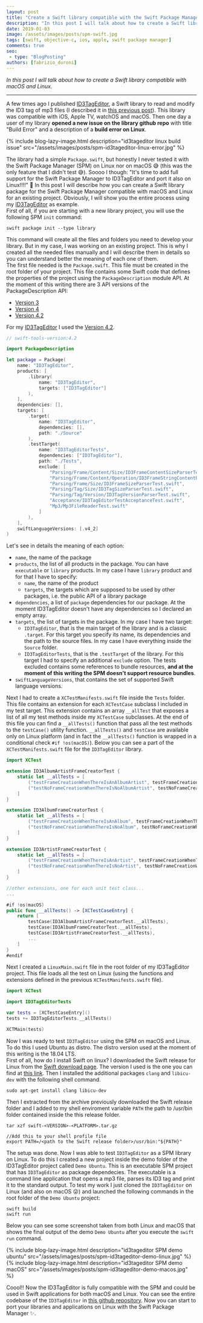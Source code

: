 ```yaml
---
layout: post
title: "Create a Swift library compatible with the Swift Package Manager for macOS and Linux"
description: "In this post I will talk about how to create a Swift library with the Swift Package Manager for macOS and Linux."
date: 2019-01-03
image: /assets/images/posts/spm-swift.jpg
tags: [swift, objective-c, ios, apple, swift package manager]
comments: true
seo:
 - type: "BlogPosting"
authors: [fabrizio_duroni]
---
```


*In this post I will talk about how to create a Swift library compatible with macOS and Linux.*

---

A few times ago I published [ID3TagEditor](https://github.com/chicio/ID3TagEditor), a Swift library to read and modify
 the ID3 tag of mp3 files (I described it in [this previous post](https://www.fabrizioduroni.it/2018/05/08/id3tageditor-swift-read-write-id3-tag-mp3.html "id3 tag editor")). This library was compatible with iOS, Apple TV, watchOS and macOS. Then one day a user of my library **opened a new issue on the library github repo** with title "Build Error" and a description of a **build error on Linux**.

{% include blog-lazy-image.html description="id3tageditor linux build issue" src="/assets/images/posts/spm-id3tageditor-linux-error.jpg" %}

The library had a simple `Package.swift`, but honestly I never tested it with the Swift Package Manager (SPM)
 on Linux nor on macOS :sweat_smile: (this was the only feature that I didn't test :sweat_smile:).
Soooo I though: "It's time to add full support for the Swift Package Manager to ID3TagEditor and port it 
also on Linux!!!!" :sparkling_heart:
In this post I will describe how you can create a Swift library package for the Swift Package Manager compatible with
 macOS and Linux for an existing project. Obviously, I will show you the entire process using my [ID3TagEditor](https://github.com/chicio/ID3TagEditor) as example.  
 First of all, if you are starting with a new library project, you will use the following SPM `init` command:

```shell
swift package init --type library
```

 This command will create all the files and folders you need to develop your library. But in my case, I was working 
 on an existing project. This is why I created all the needed files manually and I will describe them in details 
 so you can understand better the meaning of each one of them.  
 The first file needed is the `Package.swift`. This file must be created in the root folder of your project. This 
 file contains some Swift code that defines the properties of the project using the `PackageDescription` module API. At 
 the moment of this writing there are 3 API versions of the PackageDescription API:

* [Version 3](https://github.com/apple/swift-package-manager/blob/master/Documentation/PackageDescriptionV3.md)
* [Version 4](https://github.com/apple/swift-package-manager/blob/master/Documentation/PackageDescriptionV4.md)
* [Version 4.2](https://github.com/apple/swift-package-manager/blob/master/Documentation/PackageDescriptionV4_2.md)

 For my [ID3TagEditor](https://github.com/chicio/ID3TagEditor) I used the [Version 4.2](https://github.com/apple/swift-package-manager/blob/master/Documentation/PackageDescriptionV4_2.md).   

 ```swift
 // swift-tools-version:4.2

 import PackageDescription

 let package = Package(
     name: "ID3TagEditor",
     products: [
         .library(
             name: "ID3TagEditor",
             targets: ["ID3TagEditor"]
         ),
     ],
     dependencies: [],
     targets: [
         .target(
             name: "ID3TagEditor",
             dependencies: [],
             path: "./Source"
         ),
         .testTarget(
             name: "ID3TagEditorTests",
             dependencies: ["ID3TagEditor"],
             path: "./Tests",
             exclude: [
                 "Parsing/Frame/Content/Size/ID3FrameContentSizeParserTest.swift",
                 "Parsing/Frame/Content/Operation/ID3FrameStringContentParsingOperationTest.swift",
                 "Parsing/Frame/Size/ID3FrameSizeParserTest.swift",
                 "Parsing/Tag/Size/ID3TagSizeParserTest.swift",
                 "Parsing/Tag/Version/ID3TagVersionParserTest.swift",
                 "Acceptance/ID3TagEditorTestAcceptanceTest.swift",
                 "Mp3/Mp3FileReaderTest.swift"
             ]
         ),
     ],
     swiftLanguageVersions: [.v4_2]
 )
 ```

Let's see in details the meaning of each option:
  
* `name`, the name of the package
* `products`, the list of all products in the package. You can have `executable` or `library` products. In my case 
I have `library` product and for that I have to specify:
  * `name`, the name of the product
  * `targets`, the targets which are supposed to be used by other packages, i.e. the public API of a library package 
* `dependencies`, a list of `package` dependencies for our package. At the moment ID3TagEditor doesn't have any 
dependencies so I declared an empty array.  
* `targets`, the list of targets in the package. In my case I have two target:
  * `ID3TagEditor`, that is the main target of the library and is a classic `.target`. For this target you specify its 
  name, its dependencies and the path to the source files. In my case I have everything inside the `Source` folder. 
  * `ID3TagEditorTests`, that is the `.testTarget` of the library. For this target I had to specify an additional 
  `exclude` option. The tests excluded contains some references to bundle resources, **and at the moment of this 
  writing the SPM doesn't support resource bundles**.
* `swiftLanguageVersions`, that contains the set of supported Swift language versions.

Next I had to create a `XCTestManifests.swift` file inside the `Tests` folder. This file contains an extension for each `XCTestCase` subclass I included in my test target. This extension contains an array `__allTest` that exposes a list of all my test methods inside my `XCTestCase` subclasses. At the end of this file you can find a `__allTests()` function that pass all the test methods to the `testCase()` utility function.  `__allTests()` and `testCase` are available only on Linux platform (and in fact the `__allTests()` function is wrapped in a conditional check `#if !os(macOS)`). Below you can see a part of the `XCTestManifests.swift` file for the `ID3TagEditor` library.

```swift
import XCTest

extension ID3AlbumArtistFrameCreatorTest {
    static let __allTests = [
        ("testFrameCreationWhenThereIsAnAlbumArtist", testFrameCreationWhenThereIsAnAlbumArtist),
        ("testNoFrameCreationWhenThereIsNoAlbumArtist", testNoFrameCreationWhenThereIsNoAlbumArtist),
    ]
}

extension ID3AlbumFrameCreatorTest {
    static let __allTests = [
        ("testFrameCreationWhenThereIsAnAlbum", testFrameCreationWhenThereIsAnAlbum),
        ("testNoFrameCreationWhenThereIsNoAlbum", testNoFrameCreationWhenThereIsNoAlbum),
    ]
}

extension ID3ArtistFrameCreatorTest {
    static let __allTests = [
        ("testFrameCreationWhenThereIsAnArtist", testFrameCreationWhenThereIsAnArtist),
        ("testNoFrameCreationWhenThereIsNoArtist", testNoFrameCreationWhenThereIsNoArtist),
    ]
}

//other extensions, one for each unit test class...
...

#if !os(macOS)
public func __allTests() -> [XCTestCaseEntry] {
    return [
        testCase(ID3AlbumArtistFrameCreatorTest.__allTests),
        testCase(ID3AlbumFrameCreatorTest.__allTests),
        testCase(ID3ArtistFrameCreatorTest.__allTests),
        ...
    ]
}
#endif
```

Next I created a `LinuxMain.swift` file in the root folder of my ID3TagEditor project. This file loads all the test on Linux (using the functions and extensions defined in the previous `XCTestManifests.swift` file).

```swift
import XCTest

import ID3TagEditorTests

var tests = [XCTestCaseEntry]()
tests += ID3TagEditorTests.__allTests()

XCTMain(tests)
```

Now I was ready to test `ID3TagEditor` using the SPM on macOS and Linux. To do this I used Ubuntu as distro. The distro version used at the moment of this writing is the 18.04 LTS.  
First of all, how do I install Swift on linux? I downloaded the Swift release for Linux from the [Swift download page](https://swift.org/download/ "swift download page"). The version I used is the one you can find at [this link](https://swift.org/builds/swift-4.2.1-release/ubuntu1804/swift-4.2.1-RELEASE/swift-4.2.1-RELEASE-ubuntu18.04.tar.gz). Then I installed the additional packages `clang` and `libicu-dev` with the following shell command.

```shell
sudo apt-get install clang libicu-dev
```

Then I extracted from the archive previously downloaded the Swift release folder and I added to my shell enviroment variable `PATH` the path to /usr/bin folder contained inside the this release folder.

```shell
tar xzf swift-<VERSION>-<PLATFORM>.tar.gz

//Add this to your shell profile file
export PATH=/<path to the Swift release folder>/usr/bin:"${PATH}"
```

The setup was done. Now I was able to test  `ID3TagEditor` as a SPM library on Linux. To do this I created a new project inside the demo folder of the ID3TagEditor project called `Demo Ubuntu`. This is an executable SPM project that has `ID3TagEditor` as package dependecies. The executable is a command line application that opens a mp3 file, parses its ID3 tag and print it to the standard output. To test my work I just cloned the `ID3TagEditor` on Linux (and also on macOS :stuck_out_tongue_winking_eye:) and launched the following commands in the root folder of the `Demo Ubuntu` project:

```shell
swift build
swift run
```

Below you can see some screenshot taken from both Linux and macOS that shows the final output of the demo `Demo Ubuntu` after you execute the `swift run` command.

{% include blog-lazy-image.html description="id3tageditor SPM demo ubuntu" src="/assets/images/posts/spm-id3tageditor-demo-linux.jpg" %}
{% include blog-lazy-image.html description="id3tageditor SPM demo macOS" src="/assets/images/posts/spm-id3tageditor-demo-macos.jpg" %}

Coool!! Now the ID3TagEditor is fully compatible with the SPM and could be used in Swift applications for both macOS and Linux. You can see the entire codebase of the `ID3TagEditor` in [this github repository](https://github.com/chicio/ID3TagEditor). Now you can start to port your libraries and applications on Linux with the Swift Package Manager :sparkles:.
